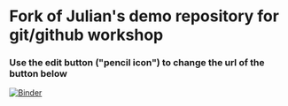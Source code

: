 # Fork of Julian's demo repository for git/github workshop

### Use the edit button ("pencil icon") to change the url of the button below

[![Binder](https://mybinder.org/badge_logo.svg)](https://mybinder.org/v2/gh/calfonso081/gitdemo.git/master?filepath=demo.ipynb)
